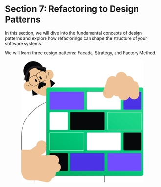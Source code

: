 # Section 7: Refactoring to Design Patterns

In this section, we will dive into the fundamental concepts of design patterns and explore how refactorings can shape
the structure of your software systems.

We will learn three design patterns: Facade, Strategy, and Factory Method.

<p align="center">
    <img src="../../../common/src/main/resources/images/RefactoringToDesignPatterns/Introduction/refactoring_to_design_patterns_introduction.png" alt="Refactoring to design patterns" width="400"/>
</p>
